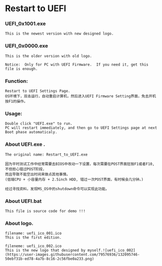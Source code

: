 # Restart to UEFI
	
### UEFI_0x1001.exe 
	This is the newest version with new designed logo.
	
### UEFI_0x0000.exe 
	This is the older version with old logo.
	
	Notice:  Only for PC with UEFI Firmware.  If you need it, get this file is enough.

### Function: 
	Restart to UEFI Settings Page.
	OS环境下，双击运行，自动重启计算机，然后进入UEFI Firmware Setting界面，免去开机按F1的操作。
	
### Usage:
	Double click "UEFI.exe" to run. 
 	PC will restart immediately, and then go to UEFI Settings page at next Boot phase automaticaly.

### About UEFI.exe . 
	The original name: Restart_to_UEFI.exe
	
	因为平时测试工作中经常需要去BIOS中改动一下设置，每次需要在POST界面狂按F1或者F10, 不但担心错过POST阶段，
	而且导致不能空出时间来做点其他事情。
	(低端CPU + 小容量内存 + 2.5inch HDD, 错过一次POST界面，有时候会几分钟。)
	
	经过寻找资料，发现MS_OS中的shutdown命令可以实现此功能。

### About UEFI.bat
	This file is source code for demo !!!
	
### About logo. 
	filename: uefi_ico_001.ico
	This is the first edition.
	
  	fileneme: uefi_ico_002.ico 
	This is the new logo that designed by myself.![uefi_ico_002](https://user-images.githubusercontent.com/79576936/132095746-50ebf31b-ed78-4a7b-8c16-2c56fbe0a233.png)
	
